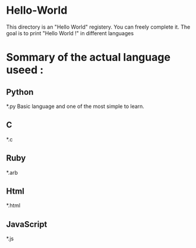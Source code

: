 # Hello-World

This directory is an "Hello World" registery.
You can freely complete it.
The goal is to print "Hello World !" in different languages

# Sommary of the actual language useed :

## Python

*.py
Basic language and one of the most simple to learn.

## C

*.c

## Ruby

*.arb

## Html

*.html

## JavaScript

*.js

